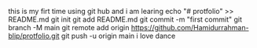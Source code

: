 this is my firt time using git hub and i am learing 
echo "# protfolio" >> README.md
git init
git add README.md
git commit -m "first commit"
git branch -M main
git remote add origin https://github.com/Hamidurrahman-blip/protfolio.git
git push -u origin main
i love dance
